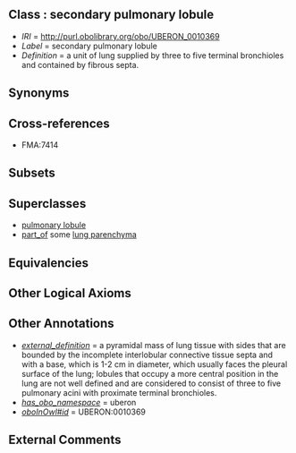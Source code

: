 
## Class : secondary pulmonary lobule

 * *IRI* = http://purl.obolibrary.org/obo/UBERON_0010369
 * *Label* = secondary pulmonary lobule
 * *Definition* = a unit of lung supplied by three to five terminal bronchioles and contained by fibrous septa.

## Synonyms


## Cross-references

 * FMA:7414

## Subsets


## Superclasses

 * [pulmonary lobule](../../UBERON/68/UBERON_0010368.md)
 * [part_of](../../BFO/50/BFO_0000050.md) some [lung parenchyma](../../UBERON/46/UBERON_0008946.md)

## Equivalencies


## Other Logical Axioms


## Other Annotations

 * *[external_definition](../../UBPROP/01/UBPROP_0000001.md)* = a pyramidal mass of lung tissue with sides that are bounded by the incomplete interlobular connective tissue septa and with a base, which is 1-2 cm in diameter, which usually faces the pleural surface of the lung; lobules that occupy a more central position in the lung are not well defined and are considered to consist of three to five pulmonary acini with proximate terminal bronchioles.
 * *[has_obo_namespace](../../ce/oboInOwl#hasOBONamespace.md)* = uberon
 * *[oboInOwl#id](../../id/oboInOwl#id.md)* = UBERON:0010369

## External Comments

